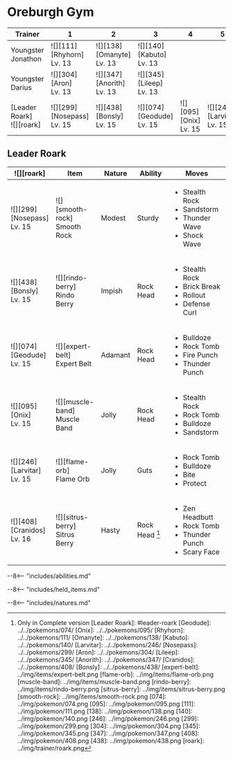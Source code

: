 # Oreburgh Gym

Trainer                      | 1                                | 2                               | 3                               | 4                            | 5                                | 6
---                          | ---                              | ---                             | ---                             | ---                          | ---                              | ---
Youngster Jonathon           | ![][111]<br>[Rhyhorn]<br>Lv. 13  | ![][138]<br>[Omanyte]<br>Lv. 13 | ![][140]<br>[Kabuto]<br>Lv. 13  | &nbsp;                       | &nbsp;                           | &nbsp;
Youngster Darius             | ![][304]<br>[Aron]<br>Lv. 13     | ![][347]<br>[Anorith]<br>Lv. 13 | ![][345]<br>[Lileep]<br>Lv. 13  | &nbsp;                       | &nbsp;                           | &nbsp;
[Leader Roark]<br>![][roark] | ![][299]<br>[Nosepass]<br>Lv. 15 | ![][438]<br>[Bonsly]<br>Lv. 15  | ![][074]<br>[Geodude]<br>Lv. 15 | ![][095]<br>[Onix]<br>Lv. 15 | ![][246]<br>[Larvitar]<br>Lv. 15 | ![][408]<br>[Cranidos]<br>Lv. 16

## Leader Roark

![][roark]                       | Item                              | Nature  | Ability        | Moves
---                              | ---                               | ---     | ---            | ---
![][299]<br>[Nosepass]<br>Lv. 15 | ![][smooth-rock]<br>Smooth Rock   | Modest  | Sturdy         | <ul><li>Stealth Rock</li><li>Sandstorm</li><li>Thunder Wave</li><li>Shock Wave</li></ul>
![][438]<br>[Bonsly]<br>Lv. 15   | ![][rindo-berry]<br>Rindo Berry   | Impish  | Rock Head      | <ul><li>Stealth Rock</li><li>Brick Break</li><li>Rollout</li><li>Defense Curl</li></ul>
![][074]<br>[Geodude]<br>Lv. 15  | ![][expert-belt]<br>Expert Belt   | Adamant | Rock Head      | <ul><li>Bulldoze</li><li>Rock Tomb</li><li>Fire Punch</li><li>Thunder Punch</li></ul>
![][095]<br>[Onix]<br>Lv. 15     | ![][muscle-band]<br>Muscle Band   | Jolly   | Rock Head      | <ul><li>Stealth Rock</li><li>Rock Tomb</li><li>Bulldoze</li><li>Sandstorm</li></ul>
![][246]<br>[Larvitar]<br>Lv. 15 | ![][flame-orb]<br>Flame Orb       | Jolly   | Guts           | <ul><li>Rock Tomb</li><li>Bulldoze</li><li>Bite</li><li>Protect</li></ul>
![][408]<br>[Cranidos]<br>Lv. 16 | ![][sitrus-berry]<br>Sitrus Berry | Hasty   | Rock Head [^1] | <ul><li>Zen Headbutt</li><li>Rock Tomb</li><li>Thunder Punch</li><li>Scary Face</li></ul>

--8<-- "includes/abilities.md"

--8<-- "includes/held_items.md"

--8<-- "includes/natures.md"

[^1]: Only in Complete version
[Leader Roark]: #leader-roark
[Geodude]: ../../pokemons/074/
[Onix]: ../../pokemons/095/
[Rhyhorn]: ../../pokemons/111/
[Omanyte]: ../../pokemons/138/
[Kabuto]: ../../pokemons/140/
[Larvitar]: ../../pokemons/246/
[Nosepass]: ../../pokemons/299/
[Aron]: ../../pokemons/304/
[Lileep]: ../../pokemons/345/
[Anorith]: ../../pokemons/347/
[Cranidos]: ../../pokemons/408/
[Bonsly]: ../../pokemons/438/
[expert-belt]: ../img/items/expert-belt.png
[flame-orb]: ../img/items/flame-orb.png
[muscle-band]: ../img/items/muscle-band.png
[rindo-berry]: ../img/items/rindo-berry.png
[sitrus-berry]: ../img/items/sitrus-berry.png
[smooth-rock]: ../img/items/smooth-rock.png
[074]: ../img/pokemon/074.png
[095]: ../img/pokemon/095.png
[111]: ../img/pokemon/111.png
[138]: ../img/pokemon/138.png
[140]: ../img/pokemon/140.png
[246]: ../img/pokemon/246.png
[299]: ../img/pokemon/299.png
[304]: ../img/pokemon/304.png
[345]: ../img/pokemon/345.png
[347]: ../img/pokemon/347.png
[408]: ../img/pokemon/408.png
[438]: ../img/pokemon/438.png
[roark]: ../img/trainer/roark.png
